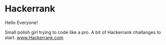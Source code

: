 # Hackerrank

Hello Everyone!

Small polish girl trying to code like a pro.
A bit of Hackerrank challanges to start. 
www.Hackerrank.com
